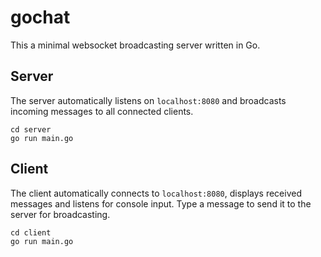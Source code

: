 # gochat
This a minimal websocket broadcasting server written in Go.

## Server
The server automatically listens on `localhost:8080` and broadcasts incoming messages to all connected clients. 
```
cd server
go run main.go
```

## Client
The client automatically connects to `localhost:8080`, displays received messages and listens for console input. Type a message to send it to the server for broadcasting.
```
cd client
go run main.go
```
